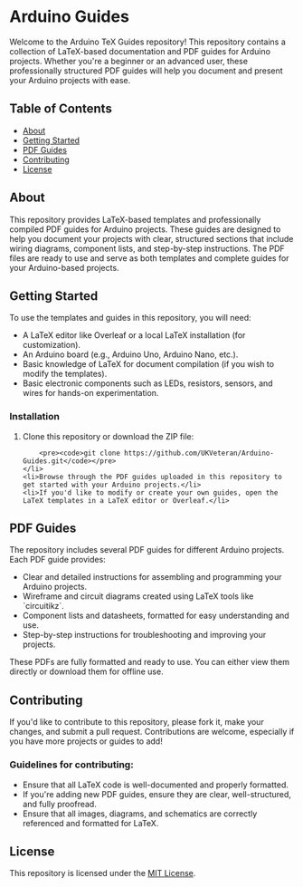 <!DOCTYPE html>
<html lang="en">
<head>
    <meta charset="UTF-8">
    <meta name="viewport" content="width=device-width, initial-scale=1.0">
    <title>Arduino Guides</title>
</head>
<body>

<h1>Arduino Guides</h1>

<p>Welcome to the Arduino TeX Guides repository! This repository contains a collection of LaTeX-based documentation and PDF guides for Arduino projects. Whether you're a beginner or an advanced user, these professionally structured PDF guides will help you document and present your Arduino projects with ease.</p>

<h2>Table of Contents</h2>
<ul>
    <li><a href="#about">About</a></li>
    <li><a href="#getting-started">Getting Started</a></li>
    <li><a href="#pdfs">PDF Guides</a></li>
    <li><a href="#contributing">Contributing</a></li>
    <li><a href="#license">License</a></li>
</ul>

<h2 id="about">About</h2>
<p>This repository provides LaTeX-based templates and professionally compiled PDF guides for Arduino projects. These guides are designed to help you document your projects with clear, structured sections that include wiring diagrams, component lists, and step-by-step instructions. The PDF files are ready to use and serve as both templates and complete guides for your Arduino-based projects.</p>

<h2 id="getting-started">Getting Started</h2>
<p>To use the templates and guides in this repository, you will need:</p>
<ul>
    <li>A LaTeX editor like Overleaf or a local LaTeX installation (for customization).</li>
    <li>An Arduino board (e.g., Arduino Uno, Arduino Nano, etc.).</li>
    <li>Basic knowledge of LaTeX for document compilation (if you wish to modify the templates).</li>
    <li>Basic electronic components such as LEDs, resistors, sensors, and wires for hands-on experimentation.</li>
</ul>

<h3>Installation</h3>
<ol>
    <li>Clone this repository or download the ZIP file:

        <pre><code>git clone https://github.com/UKVeteran/Arduino-Guides.git</code></pre>
    </li>
    <li>Browse through the PDF guides uploaded in this repository to get started with your Arduino projects.</li>
    <li>If you'd like to modify or create your own guides, open the LaTeX templates in a LaTeX editor or Overleaf.</li>
</ol>

<h2 id="pdfs">PDF Guides</h2>
<p>The repository includes several PDF guides for different Arduino projects. Each PDF guide provides:</p>
<ul>
    <li>Clear and detailed instructions for assembling and programming your Arduino projects.</li>
    <li>Wireframe and circuit diagrams created using LaTeX tools like `circuitikz`.</li>
    <li>Component lists and datasheets, formatted for easy understanding and use.</li>
    <li>Step-by-step instructions for troubleshooting and improving your projects.</li>
</ul>
<p>These PDFs are fully formatted and ready to use. You can either view them directly or download them for offline use.</p>

<h2 id="contributing">Contributing</h2>
<p>If you'd like to contribute to this repository, please fork it, make your changes, and submit a pull request. Contributions are welcome, especially if you have more projects or guides to add!</p>

<h3>Guidelines for contributing:</h3>
<ul>
    <li>Ensure that all LaTeX code is well-documented and properly formatted.</li>
    <li>If you're adding new PDF guides, ensure they are clear, well-structured, and fully proofread.</li>
    <li>Ensure that all images, diagrams, and schematics are correctly referenced and formatted for LaTeX.</li>
</ul>

<h2 id="license">License</h2>
<p>This repository is licensed under the <a href="LICENSE" target="_blank">MIT License</a>.</p>

</body>
</html>
